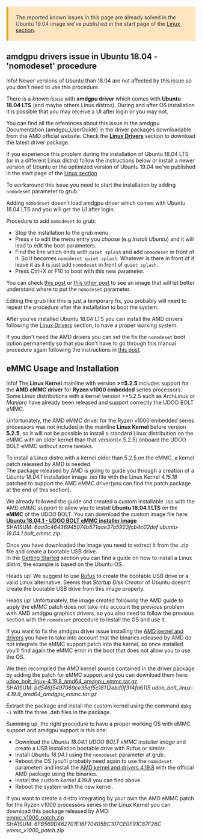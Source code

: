 <p style="background-color: rgba(255, 170, 50, 0.3);padding: 20px;border-left: 5px solid orange; border-radius: 4px; color:rgb(45, 45, 45);">
The reported known issues in this page are already solved in the Ubuntu 19.04 image we've published in the start page of the <a href="./index.html">Linux section</a>.
</p>

## amdgpu drivers issue in Ubuntu 18.04 - 'nomodeset' procedure

<span class="label label-info">Info!</span> Newer versions of Ubuntu than 18.04 are not affected by this issue so you don't need to use this procedure.

There is a *known issue* with **amdgpu driver** which comes with **Ubuntu 18.04 LTS** (and maybe others Linux distros). During and after OS installation it is possible that you may receive a UI after login or you may not.

You can find all the references about this issue in the amdgpu Documentation (amdgpu_UserGuide) in the driver packages downloadable from the AMD official website.
Check the [**Linux Drivers**](!Operating_Systems/Linux/Drivers) section to download the latest driver package.

If you experience this problem during the installation of Ubuntu 18.04 LTS (or in a different Linux distro) follow the instructions below or install a newer version of Ubuntu or the optimized version of Ubuntu 19.04 we've published in the start page of the [Linux section](!/Operating_Systems/Linux/index)

To workaround this issue you need to start the installation by adding `nomodeset` parameter to grub.

Adding `nomodeset` doesn’t load amdgpu driver which comes with Ubuntu 18.04 LTS and you will get the UI after login.

Procedure to add `nomodeset` to grub:
* Stop the installation to the grub menu.
* Press `e` to edit the menu entry you choose (e.g *Install Ubuntu*) and it will lead to edit the boot parameters.
* Find the line which ends with `quiet splash` and add `nomodeset` in front of it. So it becomes `nomodeset quiet splash`. Whatever is there in front of it leave it as it is just add `nomodeset` in front of `quiet splash`.
* Press Ctrl+X or F10 to boot with this new parameter.

You can check [this post](https://askubuntu.com/questions/38780/how-do-i-set-nomodeset-after-ive-already-installed-ubuntu/38782#38782) or [this other post](https://askubuntu.com/questions/1029624/ubuntu-18-04-live-boot-leads-to-blank-screen) to see an image that will let better understand where to put the `nomodeset` parameter.

Editing the grub like this is just a temporary fix, you probably will need to repeat the procedure after the installation to boot the system.  

After you've installed Ubuntu 18.04 LTS you can install the AMD drivers following the [Linux Drivers](!Operating_Systems/Linux/Drivers) section, to have a proper working system.

If you don't need the AMD drivers you can set the fix the `nomodeset` boot option permanently so that you don't have to go through this manual procedure again following the instructions in [this post](https://askubuntu.com/a/38782/88802).

## eMMC Usage and Installation

<span class="label label-info">Info!</span> The **Linux Kernel** mainline with version **>=5.2.5** includes support for the **AMD eMMC driver** for **Ryzen v1000 embedded** series processors. Some Linux distributions with a kernel version >=5.2.5 such as *ArchLinux* or *Manjaro* have already been released and support correctly the UDOO BOLT eMMC.

Unfortunately, the AMD eMMC driver for the Ryzen v1000 embedded series processors was not included in the mainline **Linux Kernel** before version **5.2.5**, so it will not be possible to install a standard Linux distribution on the eMMC with an older kernel than that version(< 5.2.5) onboard the UDOO BOLT eMMC without some tweaks.

To install a Linux distro with a kernel older than 5.2.5 on the eMMC, a kernel patch released by AMD is needed.  
The package released by AMD is going to guide you through a creation of a *Ubuntu 18.04.1* installation image .iso file with the Linux Kernel *4.15.18* patched to support the AMD eMMC driver(you can find the patch package at the end of this section).

We already followed the guide and created a custom installable .iso with the AMD eMMC support to allow you to install **Ubuntu 18.04.1 LTS** on the **eMMC** of the UDOO BOLT.
You can download the custom image file here:  
[**Ubuntu 18.04.1 - UDOO BOLT eMMC installer image**](http://download.udoo.org/files/UDOO_BOLT/Ubuntu/ubuntu-18.04.1.bolt_emmc.zip)  
SHA1SUM: *6aa0c46436945074b571aae37a5923fcb4c02def  ubuntu-18.04.1.bolt_emmc.zip*

Once you have downloaded the image you need to extract it from the .zip file and create a bootable USB drive.  
In the [Getting Started](https://www.udoo.org/get-started-bolt/) section you can find a guide on how to install a Linux distro, the example is based on the Ubuntu OS.

<span class="label label-warning">Heads up!</span> We suggest to use [Rufus](https://rufus.ie/) to create the bootable USB drive or a valid Linux alternative. Seems that *Startup Disk Creator* of Ubuntu doesn't create the bootable USB drive from this image properly.

<span class="label label-warning">Heads up!</span> Unfortunately, the image created following the AMD guide to apply the eMMC patch does not take into account the previous problem with AMD amdgpu graphics drivers, so you also need to follow the previous section with the `nomodeset` procedure to install the OS and use it.

If you want to fix the amdgpu driver issue installing the [AMD kernel and drivers](!Operating_Systems/Linux/Drivers) you have to take into account that the binaries released by AMD do not integrate the eMMC support patch into the kernel, so once installed you'll find again the eMMC error in the boot that does not allow you to use the OS.

We then recompiled the AMD kernel source contained in the driver package by adding the patch for eMMC support and you can download them here:  
[udoo_bolt_linux-4.19.8_amd64_amdgpu_emmc.tar.gz](http://download.udoo.org/files/UDOO_BOLT/tools/udoo_bolt_linux-4.19.8_amd64_amdgpu_emmc.tar.gz)  
SHA1SUM: *bd546f5497069ce35af5c18112ebd0f314fa6115 udoo_bolt_linux-4.19.8_amd64_amdgpu_emmc.tar.gz*

Extract the package and install the custom kernel using the command `dpkg -i` with the three .deb files in the package.

Summing up, the right procedure to have a proper working OS with eMMC support and amdgpu support is this one:
* Download the *Ubuntu 18.04.1 UDOO BOLT eMMC installer image* and create a USB installation bootable drive with Rufus or similar.
* Install *Ubuntu 18.04.1* using the `nomodeset` parameter at grub.
* Reboot the OS (you'll probably need again to use the `nomodeset` parameter) and install the [AMD kernel and drivers 4.19.8](!Operating_Systems/Linux/Drivers) with the official AMD package using the binaries.
* Install the custom *kernel 4.19.8* you can find above.
* Reboot the system with the new kernel.

If you want to create a distro integrating by your own the AMD eMMC patch for the Ryzen v1000 processors series in the Linux Kernel you can download this package released by AMD:  
[emmc_v1000_patch.zip](http://download.udoo.org/files/UDOO_BOLT/tools/emmc_v1000_patch.zip)  
SHA1SUM: *6FB569D462701E16F70405BC107CE0F91C87F26C  emmc_v1000_patch.zip*
